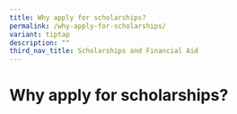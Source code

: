 ```yaml
---
title: Why apply for scholarships?
permalink: /why-apply-for-scholarships/
variant: tiptap
description: ""
third_nav_title: Scholarships and Financial Aid
---
```

<h1>Why apply for scholarships?</h1>
<p></p>